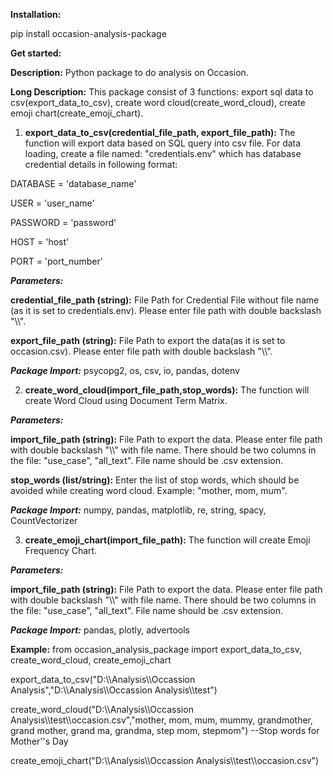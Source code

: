 **Installation:**

pip install occasion-analysis-package


**Get started:**

**Description:** Python package to do analysis on Occasion.

**Long Description:** This package consist of 3 functions: export sql data to csv(export_data_to_csv), create word cloud(create_word_cloud), create emoji chart(create_emoji_chart).

1. **export_data_to_csv(credential_file_path, export_file_path):**
The function will export data based on SQL query into csv file.
For data loading, create a file named: "credentials.env" which has database credential details in following format:

DATABASE = 'database_name'

USER = 'user_name'

PASSWORD = 'password'

HOST = 'host'

PORT = 'port_number'


***Parameters:***

**credential_file_path (string):** File Path for Credential File without file name (as it is set to credentials.env). Please enter file path with double backslash "\\\\".

**export_file_path (string):** File Path to export the data(as it is set to occasion.csv). Please enter file path with double backslash "\\\\".

***Package Import:*** psycopg2, os, csv, io, pandas, dotenv


2. **create_word_cloud(import_file_path,stop_words):**
The function will create Word Cloud using Document Term Matrix.

***Parameters:***

**import_file_path (string):** File Path to export the data. Please enter file path with double backslash "\\\\" with file name. There should be two columns in the file: "use_case", "all_text". File name should be .csv extension.

**stop_words (list/string):** Enter the list of stop words, which should be avoided while creating word cloud. Example: "mother, mom, mum".

***Package Import:*** numpy, pandas, matplotlib, re, string, spacy, CountVectorizer


3. **create_emoji_chart(import_file_path):**
The function will create Emoji Frequency Chart.

***Parameters:***

**import_file_path (string):** File Path to export the data. Please enter file path with double backslash "\\\\" with file name. There should be two columns in the file: "use_case", "all_text". File name should be .csv extension.

***Package Import:*** pandas, plotly, advertools

**Example:**
from occasion_analysis_package import export_data_to_csv, create_word_cloud, create_emoji_chart

export_data_to_csv("D:\\\\Analysis\\\\Occassion Analysis","D:\\\\Analysis\\\\Occassion Analysis\\\\test")

create_word_cloud("D:\\\\Analysis\\\\Occassion Analysis\\\\test\\\\occasion.csv","mother, mom, mum, mummy, grandmother, grand mother, grand ma, grandma, step mom, stepmom") --Stop words for Mother''s Day

create_emoji_chart("D:\\\\Analysis\\\\Occassion Analysis\\\\test\\\\occasion.csv")
             